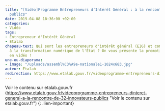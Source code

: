 ```yaml
---
title: "[Vidéo]Programme Entrepreneurs d’Intérêt Général : à la rencontre de 32 innovateurs
  publics"
date: 2019-04-08 18:36:00 +02:00
categories:
- Vidéo
tags:
- Entrepreneur d'Intérêt Général
- Etalab
chapeau-text: Qui sont les entrepreneurs d'intérêt général (EIG) et comment œuvrent-ils
  à la transformation numérique de l'État ? On vous présente la promotion EIG 2019
  en vidéo !
une-ou-diaporama:
- image: "/uploads/assembl%C3%A9e-nationale1-1024x683.jpg"
auteur: Etalab
redirection: https://www.etalab.gouv.fr/videoprogramme-entrepreneurs-dinteret-general-a-la-rencontre-de-32-innovateurs-publics
---
```


Voir le contenu sur etalab.gouv.fr (https://www.etalab.gouv.fr/videoprogramme-entrepreneurs-dinteret-general-a-la-rencontre-de-32-innovateurs-publics "Voir le contenu sur etalab.gouv.fr")
{: .lien-important}